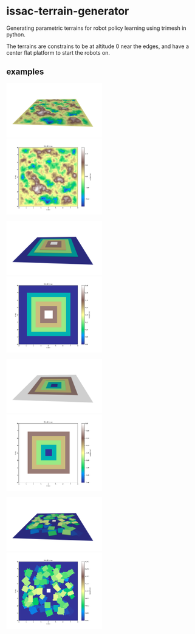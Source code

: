 # issac-terrain-generator
Generating parametric terrains for robot policy learning using trimesh in python.


The terrains are constrains to be at altitude 0 near the edges, and have a center flat platform to start the robots on.

## examples
<p float="left">
  <img src="images/terrain1_3d.png" width=50% />
  <img src="images/terrain1_heightmap.png" width=50% /> 
</p>
<p float="left">
  <img src="images/terrain2_3d.png" width=50% />
  <img src="images/terrain2_heightmap.png" width=50% /> 
</p>
<p float="left">
  <img src="images/terrain3_3d.png" width=50% />
  <img src="images/terrain3_heightmap.png" width=50% /> 
</p>
<p float="left">
  <img src="images/terrain4_3d.png" width=50% />
  <img src="images/terrain4_heightmap.png" width=50% />
</p>
